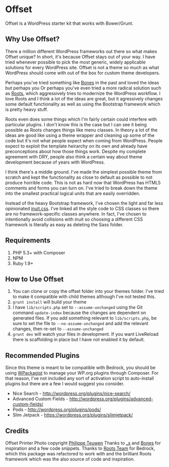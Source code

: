 # Offset

Offset is a WordPress starter kit that works with Bower/Grunt.

## Why Use Offset?

There a million different WordPress frameworks out there so what makes Offset unique? In short, it's because Offset stays out of your way. I have tried whenever possible to pick the most generic, widely applicable solutions for every WordPress site. Offset is not a theme so much as what WordPress should come with out of the box for custom theme developers.

Perhaps you've tried something like [Bones](http://themble.com/bones/) in the past and loved the ideas but perhaps you  Or perhaps you've even tried a more radical solution such as [Roots](http://roots.io/), which aggressively tries to modernize the WordPress workflow. I love Roots and I think a lot of the ideas are great, but it agressively changes some default functionality as well as using the Bootstrap framework which is pretty heavy stuff.

Roots even does some things which I'm fairly certain could interfere with particular plugins. I don't know this is the case but I can see it being possible as Roots changes things like menu classes. In theory a lot of the ideas are good like using a theme wrapper and cleaning up some of the code but it's not what people expect when coming from WordPress. People expect to exploit the template heirarchy on its own and already have preconceptions about how those things work. Despite my complete agreement with DRY, people also think a certain way about theme development because of years with WordPress.

I think there's a middle ground. I've made the simplest possible theme from scratch and kept the functionality as close to default as possible to not produce horrible code. This is not as hard now that WordPress has HTML5 comments and forms you can turn on. I've tried to break down the theme into the smallest practical logical units that are easily overridden.

Instead of the heavy Bootstrap framework, I've chosen the light and far less opinionated [inuit.css](http://inuitcss.com). I've linked all the style code to CSS classes so there are no framework-specific classes anywhere. In fact, I've chosen to intentionally avoid collisions with inuit so choosing a different CSS framework is literally as easy as deleting the Sass folder.

## Requirements

1. PHP 5.3+ with Composer
2. NPM
3. Ruby 1.9+

## How to Use Offset

1. You can clone or copy the offset folder into your themes folder. I've tried to make it compatible with child themes although I've not tested this.
2. `grunt install` will build your theme
3. I have `lib/scripts.php` set to `--assume-unchanged` using the Git command `update-index` because the changes are dependent on generated files. If you add something relevant to `lib/scripts.php`, be sure to set the file to `--no-assume-unchanged` and add the relevant changes, then re-set to `--assume-unchanged`
4. `grunt dev` will watch your files in development. If you want LiveReload there is scaffolding in place but I have not enabled it by default.

## Recommended Plugins

Since this theme is meant to be compatible with Bedrock, you should be using [WPackagist](http://wpackagist.org) to manage your WP.org plugins through Composer. For that reason, I've not included any sort of activation script to auto-install plugins but there are a few I would suggest you consider.

* Nice Search - <http://wordpress.org/plugins/nice-search/>
* Advanced Custom Fields - <http://wordpress.org/plugins/advanced-custom-fields/>
* Pods - <http://wordpress.org/plugins/pods/>
* Slim Jetpack - <https://wordpress.org/plugins/slimjetpack/>

## Credits

Offset Printer Photo copyright [Philippe Teuwen](http://www.flickr.com/photos/doegox/1060145642)
Thanks to [_s](http://underscores.me/) and [Bones](http://themble.com/bones/) for inspiration and a few code snippets.
Thanks to [Roots Team](http://roots.io/) for Bedrock, which this package was refactored to work with and the brilliant Roots framework which was the also source of code and inspiration.
